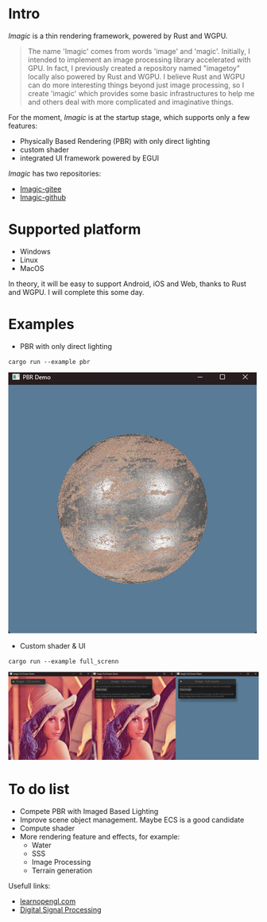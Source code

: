 # Intro
*Imagic* is a thin rendering framework, powered by Rust and WGPU.
> The name 'Imagic' comes from words 'image' and 'magic'. Initially, I intended to implement an image processing library accelerated with GPU. In fact, I previously created a repository named "imagetoy" locally also powered by Rust and WGPU. I believe Rust and WGPU can do more interesting things beyond just image processing, so I create 'imagic' which provides some basic infrastructures to help me and others deal with more complicated and imaginative things.


For the moment, *Imagic* is at the startup stage, which supports only a few features:
- Physically Based Rendering (PBR) with only direct lighting
- custom shader
- integrated UI framework powered by EGUI

*Imagic* has two repositories:
- [Imagic-gitee](https://gitee.com/computergraphics/imagic)
- [Imagic-github](https://github.com/cgdog/imagic)

# Supported platform
- Windows
- Linux
- MacOS

In theory, it will be easy to support Android, iOS and Web, thanks to Rust and WGPU. I will complete this some day.

# Examples
- PBR with only direct lighting
```shell
cargo run --example pbr
```
![direct PBR lighting](./assets/pbr_only_direct_lighting.jpg)

- Custom shader & UI
```shell
cargo run --example full_screnn
```

![custom shader and UI](./assets/custom_shader_with_ui.jpg)

# To do list
- Compete PBR with Imaged Based Lighting
- Improve scene object management. Maybe ECS is a good candidate
- Compute shader
- More rendering feature and effects, for example:
    - Water
    - SSS
    - Image Processing
    - Terrain generation


Usefull links:
- [learnopengl.com](https://learnopengl.com/)
- [Digital Signal Processing](https://songho.ca/dsp/index.html)